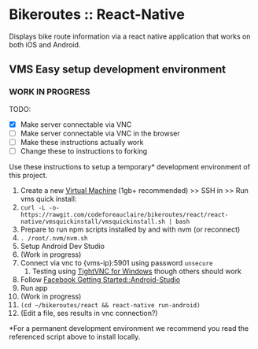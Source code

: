 # Bikeroutes :: React-Native

Displays bike route information via a react native application that works on both iOS and Android.

## VMS Easy setup development environment

### WORK IN PROGRESS

TODO:
- [x] Make server connectable via VNC
- [ ] Make server connectable via VNC in the browser
- [ ] Make these instructions actually work
- [ ] Change these to instructions to forking

Use these instructions to setup a temporary* development environment of this project.

1. Create a new [Virtual Machine](http://vms.codeforeauclaire.org/) (1gb+ recommended) >> SSH in >> Run vms quick install:
 1. `curl -L -o- https://rawgit.com/codeforeauclaire/bikeroutes/react/react-native/vmsquickinstall/vmsquickinstall.sh | bash`
1. Prepare to run npm scripts installed by and with nvm (or reconnect)
 1. `. /root/.nvm/nvm.sh`
1. Setup Android Dev Studio
 1. (Work in progress)
 1. Connect via vnc to {vms-ip}:5901 using password `unsecure`
     1. Testing using [TightVNC for Windows](http://www.tightvnc.com/) though others should work
 1. Follow [Facebook Getting Started::Android-Studio](https://facebook.github.io/react-native/docs/getting-started.html#android-studio)
1. Run app
 1. (Work in progress)
 1. `(cd ~/bikeroutes/react && react-native run-android)`
 1. (Edit a file, ses results in vnc connection?)

*For a permanent development environment we recommend you read the referenced script above to install locally.
